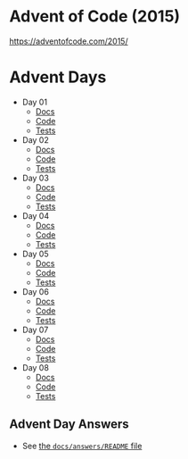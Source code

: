 # Advent of Code (2015)

https://adventofcode.com/2015/

# Advent Days

- Day 01
  - [Docs](https://github.com/urda/advent-of-code/blob/master/years/2015/docs/day_01.md)
  - [Code](https://github.com/urda/advent-of-code/tree/master/years/2015/src/advent_days/day_01)
  - [Tests](https://github.com/urda/advent-of-code/blob/master/years/2015/tests/advent_days/test_day_01.py)
- Day 02
  - [Docs](https://github.com/urda/advent-of-code/blob/master/years/2015/docs/day_02.md)
  - [Code](https://github.com/urda/advent-of-code/tree/master/years/2015/src/advent_days/day_02)
  - [Tests](https://github.com/urda/advent-of-code/blob/master/years/2015/tests/advent_days/test_day_02.py)
- Day 03
  - [Docs](https://github.com/urda/advent-of-code/blob/master/years/2015/docs/day_03.md)
  - [Code](https://github.com/urda/advent-of-code/tree/master/years/2015/src/advent_days/day_03)
  - [Tests](https://github.com/urda/advent-of-code/blob/master/years/2015/tests/advent_days/test_day_03.py)
- Day 04
  - [Docs](https://github.com/urda/advent-of-code/blob/master/years/2015/docs/day_04.md)
  - [Code](https://github.com/urda/advent-of-code/tree/master/years/2015/src/advent_days/day_04)
  - [Tests](https://github.com/urda/advent-of-code/blob/master/years/2015/tests/advent_days/test_day_04.py)
- Day 05
  - [Docs](https://github.com/urda/advent-of-code/blob/master/years/2015/docs/day_05.md)
  - [Code](https://github.com/urda/advent-of-code/tree/master/years/2015/src/advent_days/day_05)
  - [Tests](https://github.com/urda/advent-of-code/blob/master/years/2015/tests/advent_days/test_day_05.py)
- Day 06
  - [Docs](https://github.com/urda/advent-of-code/blob/master/years/2015/docs/day_06.md)
  - [Code](https://github.com/urda/advent-of-code/tree/master/years/2015/src/advent_days/day_06)
  - [Tests](https://github.com/urda/advent-of-code/blob/master/years/2015/tests/advent_days/test_day_06.py)
- Day 07
  - [Docs](https://github.com/urda/advent-of-code/blob/master/years/2015/docs/day_07.md)
  - [Code](https://github.com/urda/advent-of-code/tree/master/years/2015/src/advent_days/day_07)
  - [Tests](https://github.com/urda/advent-of-code/blob/master/years/2015/tests/advent_days/test_day_07.py)
- Day 08
  - [Docs](https://github.com/urda/advent-of-code/blob/master/years/2015/docs/day_08.md)
  - [Code](https://github.com/urda/advent-of-code/tree/master/years/2015/src/advent_days/day_08)
  - [Tests](https://github.com/urda/advent-of-code/blob/master/years/2015/tests/advent_days/test_day_08.py)

## Advent Day Answers

- See [the `docs/answers/README` file](https://github.com/urda/advent-of-code/blob/master/years/2015/docs/answers/README.md)
